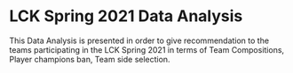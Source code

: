 # LCK Spring 2021 Data Analysis

This Data Analysis is presented in order to give recommendation to the teams participating in the LCK Spring 2021 in terms of Team Compositions, Player champions ban,
Team side selection.
